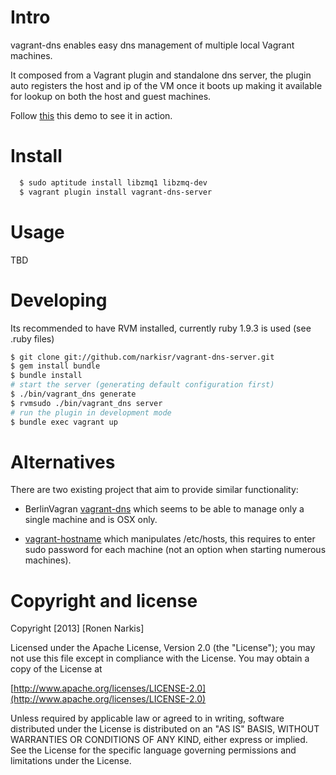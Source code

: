 # Intro
vagrant-dns enables easy dns management of multiple local Vagrant machines.

It composed from a Vagrant plugin and standalone dns server, the plugin auto registers the host and ip of the VM once it boots up making it available for lookup on both the host and guest machines.

Follow [this](https://www.youtube.com/watch?v=6GFobNDvwpI) this demo to see it in action.

# Install
 
```bash
  $ sudo aptitude install libzmq1 libzmq-dev
  $ vagrant plugin install vagrant-dns-server
```

# Usage

TBD

# Developing

Its recommended to have RVM installed, currently ruby 1.9.3 is used (see .ruby files)

```bash 
$ git clone git://github.com/narkisr/vagrant-dns-server.git
$ gem install bundle
$ bundle install 
# start the server (generating default configuration first)
$ ./bin/vagrant_dns generate
$ rvmsudo ./bin/vagrant_dns server 
# run the plugin in development mode
$ bundle exec vagrant up 
```
# Alternatives

There are two existing project that aim to provide similar functionality:

 * BerlinVagran [vagrant-dns](https://github.com/BerlinVagrant/vagrant-dns) which seems to be able to manage only a single machine and is OSX only.
 
 * [vagrant-hostname](https://github.com/mosaicxm/vagrant-hostmaster) which manipulates /etc/hosts, this requires to enter sudo password for each machine (not an option when starting numerous machines).


# Copyright and license

Copyright [2013] [Ronen Narkis]

Licensed under the Apache License, Version 2.0 (the "License");
you may not use this file except in compliance with the License.
You may obtain a copy of the License at

   [http://www.apache.org/licenses/LICENSE-2.0](http://www.apache.org/licenses/LICENSE-2.0) 

Unless required by applicable law or agreed to in writing, software
distributed under the License is distributed on an "AS IS" BASIS,
WITHOUT WARRANTIES OR CONDITIONS OF ANY KIND, either express or implied.
See the License for the specific language governing permissions and
limitations under the License.


